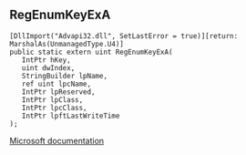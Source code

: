 ## RegEnumKeyExA

```
[DllImport("Advapi32.dll", SetLastError = true)][return: MarshalAs(UnmanagedType.U4)]
public static extern uint RegEnumKeyExA(
   IntPtr hKey,
   uint dwIndex,
   StringBuilder lpName,
   ref uint lpcName,
   IntPtr lpReserved,
   IntPtr lpClass,
   IntPtr lpcClass,
   IntPtr lpftLastWriteTime
);
```

[Microsoft documentation](https://docs.microsoft.com/en-us/windows/win32/api/winreg/nf-winreg-regenumkeyexa)
